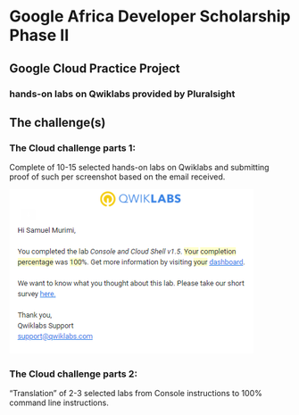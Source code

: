 # Google Africa Developer Scholarship Phase II 

## Google Cloud Practice Project

### hands-on labs on Qwiklabs provided by Pluralsight

## The challenge(s)

### The Cloud challenge parts 1:
Complete of 10-15 selected hands-on labs on Qwiklabs and submitting proof of such per screenshot based on the email received.

![ss1](https://github.com/nthia/GADS-2020/blob/master/Console%20and%20Cloud%20Shell.PNG)

### The Cloud challenge parts 2:
“Translation” of 2-3 selected labs from Console instructions to 100% command line instructions.
